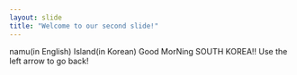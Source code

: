 ```yaml
---
layout: slide
title: "Welcome to our second slide!"
---
```

namu(in English) Island(in Korean)
Good MorNing SOUTH KOREA!!
Use the left arrow to go back!

